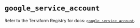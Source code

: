 # `google_service_account`

Refer to the Terraform Registry for docs: [`google_service_account`](https://registry.terraform.io/providers/hashicorp/google-beta/6.50.0/docs/resources/google_service_account).
